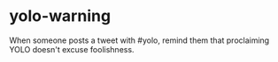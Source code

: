 yolo-warning
============
When someone posts a tweet with #yolo, remind them that proclaiming YOLO doesn't excuse foolishness.
